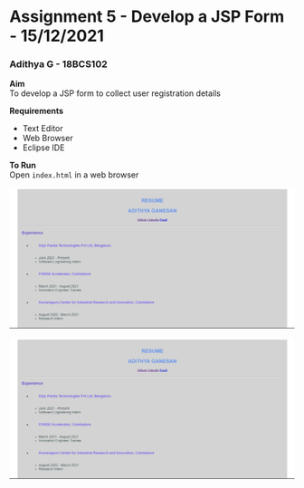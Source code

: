 # Assignment 5 - Develop a JSP Form - 15/12/2021

### Adithya G - 18BCS102

**Aim**<br />
To develop a JSP form to collect user registration details

**Requirements**

- Text Editor
- Web Browser
- Eclipse IDE

**To Run**<br />
Open `index.html` in a web browser

![Sample Screenshot 1](https://github.com/aad8ya/Internet-and-Web-Programming/blob/main/Assignment%204%20-%20CSS%20Box%20Model%20for%20a%20HTML%20Page/SampleScreenshot.jpg)

![Sample Screenshot 2](https://github.com/aad8ya/Internet-and-Web-Programming/blob/main/Assignment%204%20-%20CSS%20Box%20Model%20for%20a%20HTML%20Page/SampleScreenshot.jpg)
